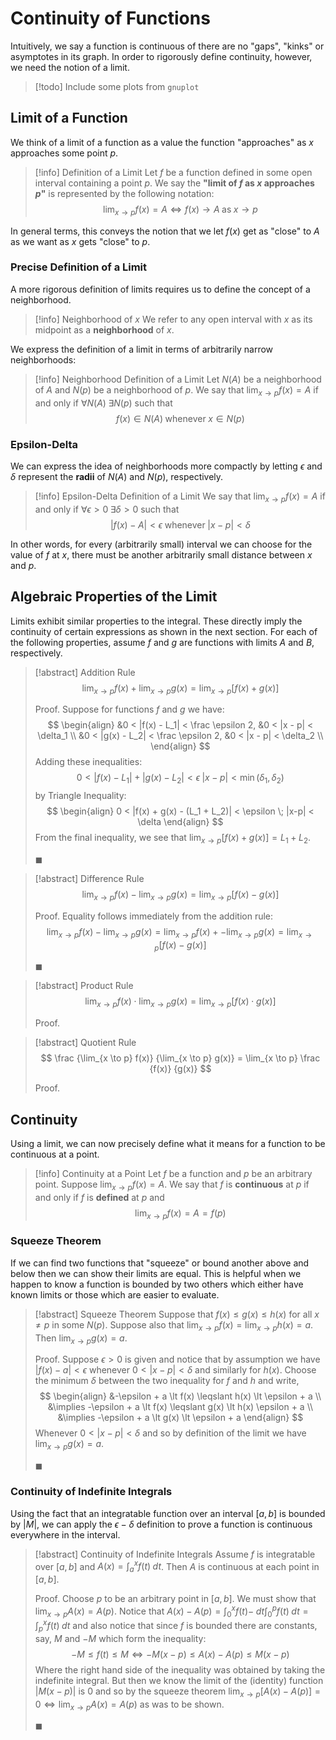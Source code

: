 # Continuity of Functions

Intuitively, we say a function is continuous of there are no "gaps", "kinks" or asymptotes in its graph. In order to rigorously define continuity, however, we need the notion of a limit.

> [!todo]
> Include some plots from `gnuplot`

## Limit of a Function

We think of a limit of a function as a value the function "approaches" as $x$ approaches some point $p$.

> [!info] Definition of a Limit
> Let $f$ be a function defined in some open interval containing a point $p$. We say the **"limit of $f$ as $x$ approaches $p$"** is represented by the following notation:
> $$
> \lim_{x \to p} f(x) = A \iff f(x) \to A \; \text{as} \; x \to p
> $$

In general terms, this conveys the notion that we let $f(x)$ get as "close" to $A$ as we want as $x$ gets "close" to $p$.

### Precise Definition of a Limit

A more rigorous definition of limits requires us to define the concept of a neighborhood.

> [!info] Neighborhood of $x$
> We refer to any open interval with $x$ as its midpoint as a **neighborhood** of $x$.

We express the definition of a limit in terms of arbitrarily narrow neighborhoods:

> [!info] Neighborhood Definition of a Limit
> Let $N(A)$ be a neighborhood of $A$ and $N(p)$ be a neighborhood of $p$. We say that $\lim_{x \to p} f(x) = A$ if and only if $\forall N(A) \; \exists N(p)$ such that
> $$
> f(x) \in N(A) \; \text{whenever} \; x \in N(p)
> $$

### Epsilon-Delta

We can express the idea of neighborhoods more compactly by letting $\epsilon$ and $\delta$ represent the **radii** of $N(A)$ and $N(p)$, respectively.

> [!info] Epsilon-Delta Definition of a Limit
> We say that $\lim_{x \to p} f(x) = A$ if and only if
> $\forall \epsilon > 0 \; \exists \delta > 0$ such that
> $$
> |f(x) - A| < \epsilon \; \text{whenever} \; |x - p| < \delta
> $$

In other words, for every (arbitrarily small) interval we can choose for the value of $f$ at $x$, there must be another arbitrarily small distance between $x$ and $p$.

## Algebraic Properties of the Limit

Limits exhibit similar properties to the integral. These directly imply the continuity of certain expressions as shown in the next section. For each of the following properties, assume $f$ and $g$ are functions with limits $A$ and $B$, respectively.

> [!abstract] Addition Rule
> $$
> \lim_{x \to p} f(x) + \lim_{x \to p} g(x) = \lim_{x \to p} [f(x) + g(x)]
> $$
>
> Proof.
> Suppose for functions $f$ and $g$ we have:
> $$
> \begin{align}
> &0 < |f(x) - L_1| < \frac \epsilon 2, &0 < |x - p| < \delta_1 \\
> &0 < |g(x) - L_2| < \frac \epsilon 2, &0 < |x - p| < \delta_2 \\
> \end{align}
> $$
> Adding these inequalities:
> $$
> 0 < |f(x) - L_1| + |g(x) - L_2| < \epsilon \; |x-p| < \min(\delta_1, \delta_2)
> $$
> by Triangle Inequality:
> $$
> \begin{align}
> 0 < |f(x) + g(x) - (L_1 + L_2)| < \epsilon \; |x-p| < \delta
> \end{align}
> $$
> From the final inequality, we see that $\lim_{x \to p} [f(x) + g(x)] = L_1 + L_2$.
>
> $\blacksquare$


> [!abstract] Difference Rule
> $$
> \lim_{x \to p} f(x) - \lim_{x \to p} g(x) = \lim_{x \to p} [f(x) - g(x)]
> $$
>
> Proof.
> Equality follows immediately from the addition rule:
> $$
> \lim_{x \to p} f(x) - \lim_{x \to p} g(x) = \lim_{x \to p} f(x) + -\lim_{x \to p} g(x) = \lim_{x \to p}[f(x) - g(x)]
> $$
>
> $\blacksquare$

> [!abstract] Product Rule
> $$
> \lim_{x \to p} f(x) \cdot \lim_{x \to p} g(x) = \lim_{x \to p} [f(x) \cdot g(x)]
> $$
>
> Proof.

> [!abstract] Quotient Rule
> $$
> \frac {\lim_{x \to p} f(x)} {\lim_{x \to p} g(x)} = \lim_{x \to p} \frac {f(x)} {g(x)}
> $$
>
> Proof.

## Continuity

Using a limit, we can now precisely define what it means for a function to be continuous at a point.

> [!info] Continuity at a Point
> Let $f$ be a function and $p$ be an arbitrary point. Suppose $\lim_{x \to p} f(x) = A$. We say that $f$ is **continuous** at $p$ if and only if $f$ is **defined** at $p$ and
> $$
> \lim_{x \to p} f(x) = A = f(p)
> $$

### Squeeze Theorem

If we can find two functions that "squeeze" or bound another above and below then we can show their limits are equal. This is helpful when we happen to know a function is bounded by two others which either have known limits or those which are easier to evaluate.

> [!abstract] Squeeze Theorem
> Suppose that $f(x) \leqslant g(x) \leqslant h(x)$ for all $x \neq p$ in some $N(p)$. Suppose also that $\lim_{x \to p} f(x) = \lim_{x \to p} h(x) = a$. Then $\lim_{x \to p} g(x) = a$.
>
> Proof.
> Suppose $\epsilon > 0$ is given and notice that by assumption we have $|f(x) - a| < \epsilon$ whenever $0 < |x - p| < \delta$ and similarly for $h(x)$. Choose the minimum $\delta$ between the two inequality for $f$ and $h$ and write,
> $$
> \begin{align}
> &-\epsilon + a \lt f(x) \leqslant h(x) \lt \epsilon + a \\
> &\implies -\epsilon + a \lt f(x) \leqslant g(x) \lt h(x) \epsilon + a \\
> &\implies -\epsilon + a \lt g(x) \lt \epsilon + a
> \end{align}
> $$
> Whenever $0 < |x - p| < \delta$ and so by definition of the limit we have $\lim_{x \to p} g(x) = a$.
>
> $\blacksquare$

### Continuity of Indefinite Integrals

Using the fact that an integratable function over an interval $[a, b]$ is bounded by $|M|$, we can apply the $\epsilon-\delta$ definition to prove a function is continuous everywhere in the interval.

> [!abstract] Continuity of Indefinite Integrals
> Assume $f$ is integratable over $[a, b]$ and $A(x) = \int_a^x f(t) \; dt$. Then $A$ is continuous at each point in $[a, b]$.
>
> Proof.
> Choose $p$ to be an arbitrary point in $[a, b]$. We must show that $\lim_{x \to p} A(x) = A(p)$. Notice that $A(x) - A(p) = \int_0^x f(t) - \; dt \int_0^p f(t) \; dt = \int_p^x f(t) \; dt$ and also notice that since $f$ is bounded there are constants, say, $M$ and $-M$ which form the inequality:
> $$
> -M \leqslant f(t) \leqslant M \iff
> -M(x-p) \leqslant A(x) - A(p) \leqslant M(x-p)
> $$
> Where the right hand side of the inequality was obtained by taking the indefinite integral. But then we know the limit of the (identity) function $|M(x-p)|$ is $0$ and so by the squeeze theorem $\lim_{x \to p} [A(x) - A(p)] = 0 \iff \lim_{x \to p} A(x) = A(p)$ as was to be shown.
>
> $\blacksquare$